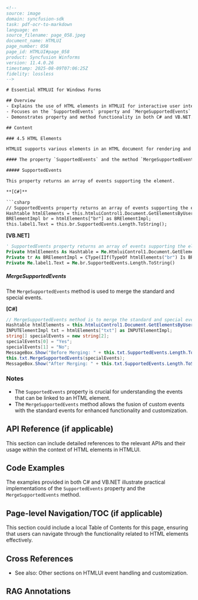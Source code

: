 ```html
<!-- 
source: image
domain: syncfusion-sdk
task: pdf-ocr-to-markdown
language: en
source_filename: page_058.jpeg
document_name: HTMLUI
page_number: 058
page_id: HTMLUI#page_058
product: Syncfusion Winforms
version: 11.4.0.26
timestamp: 2025-08-09T07:06:25Z
fidelity: lossless
-->

# Essential HTMLUI for Windows Forms

## Overview
- Explains the use of HTML elements in HTMLUI for interactive user interfaces.
- Focuses on the `SupportedEvents` property and `MergeSupportedEvents` method in customizing HTML elements.
- Demonstrates property and method functionality in both C# and VB.NET.

## Content

### 4.5 HTML Elements

HTMLUI supports various elements in an HTML document for rendering and presenting them to the user. It allows the user to dynamically access these elements to produce rich, customized user interfaces. Each HTML element defines properties and methods that can be used for customization.

#### The property `SupportedEvents` and the method `MergeSupportedEvents` are common to most HTML elements.

##### SupportedEvents

This property returns an array of events supporting the element.

**[C#]**

```csharp
// SupportedEvents property returns an array of events supporting the element.
Hashtable htmlElements = this.htmluiControl1.Document.GetElementsByUserIdHash();
BRElementImpl br = htmlElements["br"] as BRElementImpl;
this.label1.Text = this.br.SupportedEvents.Length.ToString();
```

**[VB.NET]**

```vb
' SupportedEvents property returns an array of events supporting the element.
Private htmlElements As Hashtable = Me.HtmluiControl1.Document.GetElementsByUserIdHash()
Private tr As BRElementImpl = CType(IIf(TypeOf htmlElements("br") Is BRElementImpl, htmlElements("br"), Nothing), BRElementImpl)
Private Me.label1.Text = Me.br.SupportedEvents.Length.ToString()
```

##### MergeSupportedEvents

The `MergeSupportedEvents` method is used to merge the standard and special events.

**[C#]**

```csharp
// MergeSupportedEvents method is to merge the standard and special events.
Hashtable htmlElements = this.htmluiControl1.Document.GetElementsByUserIdHash();
INPUTElementImpl txt = htmlElements["txt"] as INPUTElementImpl;
string[] specialEvents = new string[2];
specialEvents[0] = "Yes";
specialEvents[1] = "No";
MessageBox.Show("Before Merging: " + this.txt.SupportedEvents.Length.ToString());
this.txt.MergeSupportedEvents(specialEvents);
MessageBox.Show("After Merging: " + this.txt.SupportedEvents.Length.ToString());
```

### Notes

- The `SupportedEvents` property is crucial for understanding the events that can be linked to an HTML element.
- The `MergeSupportedEvents` method allows the fusion of custom events with the standard events for enhanced functionality and customization.

## API Reference (if applicable)

This section can include detailed references to the relevant APIs and their usage within the context of HTML elements in HTMLUI.

## Code Examples

The examples provided in both C# and VB.NET illustrate practical implementations of the `SupportedEvents` property and the `MergeSupportedEvents` method.

## Page-level Navigation/TOC (if applicable)

This section could include a local Table of Contents for this page, ensuring that users can navigate through the functionality related to HTML elements effectively.

## Cross References

- See also: Other sections on HTMLUI event handling and customization.

## RAG Annotations

<!-- tags: HTMLUI, WinForms, SupportedEvents, MergeSupportedEvents, customization keywords: event handling, user interfaces, HTML elements -->
```